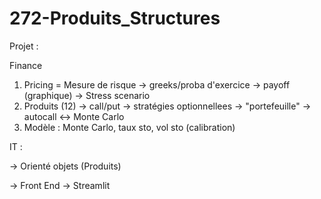 # 272-Produits_Structures

Projet :

Finance

1. Pricing = Mesure de risque
     -> greeks/proba d'exercice
     -> payoff (graphique)
     -> Stress scenario
2. Produits (12)
   -> call/put
   -> stratégies optionnellees -> "portefeuille"
   -> autocall <-> Monte Carlo
3. Modèle : Monte Carlo, taux sto, vol sto (calibration)

IT :

-> Orienté objets (Produits)

-> Front End -> Streamlit
   

